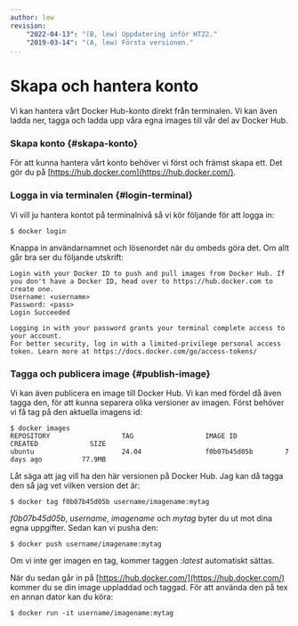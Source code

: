 ```yaml
---
author: lew
revision:
    "2022-04-13": "(B, lew) Uppdatering inför HT22."
    "2019-03-14": "(A, lew) Första versionen."  
...
```

Skapa och hantera konto
=======================

Vi kan hantera vårt Docker Hub-konto direkt från terminalen. Vi kan även ladda ner, tagga och ladda upp våra egna images till vår del av Docker Hub.



### Skapa konto {#skapa-konto}

För att kunna hantera vårt konto behöver vi först och främst skapa ett. Det gör du på [https://hub.docker.com](https://hub.docker.com/).



### Logga in via terminalen {#login-terminal}

Vi vill ju hantera kontot på terminalnivå så vi kör följande för att logga in:

`$ docker login`

Knappa in användarnamnet och lösenordet när du ombeds göra det. Om allt går bra ser du följande utskrift:

```
Login with your Docker ID to push and pull images from Docker Hub. If you don't have a Docker ID, head over to https://hub.docker.com to create one.
Username: <username>
Password: <pass>
Login Succeeded

Logging in with your password grants your terminal complete access to your account.
For better security, log in with a limited-privilege personal access token. Learn more at https://docs.docker.com/go/access-tokens/
```



### Tagga och publicera image {#publish-image}

Vi kan även publicera en image till Docker Hub. Vi kan med fördel då även tagga den, för att kunna separera olika versioner av imagen. Först behöver vi få tag på den aktuella imagens id:

```
$ docker images
REPOSITORY                  TAG                  IMAGE ID            CREATED             SIZE
ubuntu                      24.04                f0b07b45d05b        7 days ago          77.9MB
```

Låt säga att jag vill ha den här versionen på Docker Hub. Jag kan då tagga den så jag vet vilken version det är:

```
$ docker tag f0b07b45d05b username/imagename:mytag
```

*f0b07b45d05b*, *username*, *imagename* och *mytag* byter du ut mot dina egna uppgifter. Sedan kan vi pusha den:

```
$ docker push username/imagename:mytag
```

Om vi inte ger imagen en tag, kommer taggen *:latest* automatiskt sättas.

När du sedan går in på [https://hub.docker.com/](https://hub.docker.com/) kommer du se din image uppladdad och taggad. För att använda den på tex en annan dator kan du köra:

```
$ docker run -it username/imagename:mytag
```

